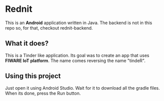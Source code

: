 # Rednit

This is an **Android** application written in Java. The backend is not in this repo so, for that, checkout rednit-backend.

## What it does?

This is a Tinder like application. Its goal was to create an app that uses **FIWARE IoT platform**. The name comes reversing the name "tindeR".

## Using this project

Just open it using Android Studio. Wait for it to download all the gradle files. When its done, press the Run button.
